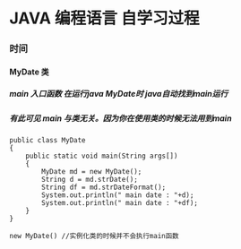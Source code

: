 # JAVA 编程语言 自学习过程
###	时间
####	MyDate 类
#####	main 入口函数 在运行java MyDate时 java自动找到main运行
#####	有此可见 main 与类无关。因为你在使用类的时候无法用到main
	
	public class MyDate
	{
		public static void main(String args[])
		{
			MyDate md = new MyDate();
			String d = md.strDate();
			String df = md.strDateFormat();
			System.out.println(" main date : "+d);
			System.out.println(" main date : "+df);
		}
	}
	
	new MyDate() //实例化类的时候并不会执行main函数